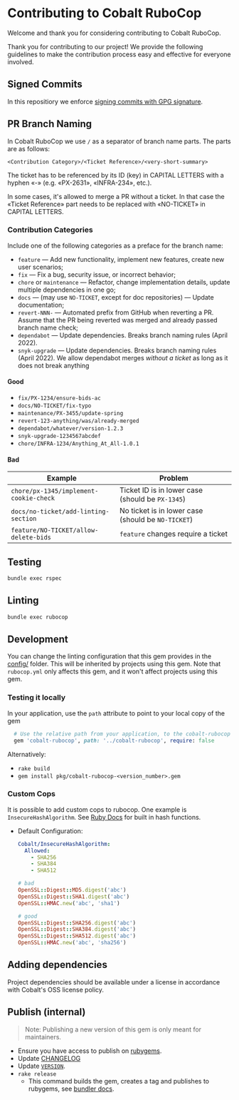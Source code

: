 # Contributing to Cobalt RuboCop

Welcome and thank you for considering contributing to Cobalt RuboCop.

Thank you for contributing to our project!
We provide the following guidelines to make the contribution process easy
and effective for everyone involved.

## Signed Commits
In this repositiory we enforce [signing commits with GPG signature](https://zombie.atlassian.net/wiki/spaces/ENG/pages/2387312988).

## PR Branch Naming

In Cobalt RuboCop we use `/` as a separator of branch name parts. The parts are
as follows:

```text
<Contribution Category>/<Ticket Reference>/<very-short-summary>
```

The ticket has to be referenced by its ID (key)
in CAPITAL LETTERS with a hyphen «-» (e.g. «PX-2631», «INFRA-234», etc.).

In some cases, it's allowed to merge a PR without a ticket.
In that case the «Ticket Reference» part needs to be replaced with «NO-TICKET»
in CAPITAL LETTERS.

### Contribution Categories

Include one of the following categories as a preface for the branch name:

* `feature` — Add new functionality, implement new features, create new user
  scenarios;
* `fix` — Fix a bug, security issue, or incorrect behavior;
* `chore` or `maintenance` — Refactor, change implementation details, update
  multiple dependencies in one go;
* `docs` — (may use `NO-TICKET`, except for doc repositories) — Update
  documentation;
* `revert-NNN-` — Automated prefix from GitHub when reverting a PR. Assume
  that the PR being reverted was merged and already passed branch name check;
* `dependabot` — Update dependencies. Breaks branch naming rules (April 2022).
* `snyk-upgrade` — Update dependencies. Breaks branch naming rules (April 2022).
  We allow dependabot merges *without a ticket* as long as it does not
  break anything

#### Good

* `fix/PX-1234/ensure-bids-ac` <!--- branch-name pass -->
* `docs/NO-TICKET/fix-typo` <!--- branch-name pass -->
* `maintenance/PX-3455/update-spring` <!--- branch-name pass -->
* `revert-123-anything/was/already-merged` <!--- branch-name pass -->
* `dependabot/whatever/version-1.2.3` <!--- branch-name pass -->
* `snyk-upgrade-1234567abcdef` <!--- branch-name pass -->
* `chore/INFRA-1234/Anything_At_All-1.0.1` <!--- branch-name pass -->

#### Bad

| Example                                   | Problem                                                        |
|-------------------------------------------|----------------------------------------------------------------|
| `chore/px-1345/implement-cookie-check`    | Ticket ID is in lower case (should be `PX-1345`)               | <!--- branch-name fail -->
| `docs/no-ticket/add-linting-section`      | No ticket is in lower case (should be `NO-TICKET`)             | <!--- branch-name fail -->
| `feature/NO-TICKET/allow-delete-bids`     | `feature` changes require a ticket                        | <!--- branch-name fail -->

## Testing

```bash
bundle exec rspec
```

## Linting

```bash
bundle exec rubocop
```

## Development

You can change the linting configuration that this gem provides in the [config/]
folder. This will be inherited by projects using this gem. Note that `rubocop.yml`
only affects this gem, and it won't affect projects using this gem.

### Testing it locally

In your application, use the `path` attribute to point to your local copy of the gem

```ruby
  # Use the relative path from your application, to the cobalt-rubocop folder
  gem 'cobalt-rubocop', path: '../cobalt-rubocop', require: false
```

Alternatively:

- `rake build`
- `gem install pkg/cobalt-rubocop-<version_number>.gem`

### Custom Cops

It is possible to add custom cops to rubocop. One example is `InsecureHashAlgorithm`. See [Ruby Docs] for built in hash functions.

- Default Configuration:

  ```yml
  Cobalt/InsecureHashAlgorithm:
    Allowed:
      - SHA256
      - SHA384
      - SHA512
  ```

  ```ruby
  # bad
  OpenSSL::Digest::MD5.digest('abc')
  OpenSSL::Digest::SHA1.digest('abc')
  OpenSSL::HMAC.new('abc', 'sha1')

  # good
  OpenSSL::Digest::SHA256.digest('abc')
  OpenSSL::Digest::SHA384.digest('abc')
  OpenSSL::Digest::SHA512.digest('abc')
  OpenSSL::HMAC.new('abc', 'sha256')
  ```


## Adding dependencies

Project dependencies should be available under a license in accordance
with Cobalt's OSS license policy.

## Publish (internal)

> Note: Publishing a new version of this gem is only meant for maintainers.

- Ensure you have access to publish on [rubygems].
- Update [CHANGELOG]
- Update [`VERSION`].
- `rake release`
  - This command builds the gem, creates a tag and publishes to rubygems, see [bundler docs].

<!-- Links -->

[CHANGELOG]: ./CHANGELOG.md
[GitHub Workflows]: ./.github/workflows
[Ruby docs]: https://ruby-doc.org/stdlib-2.7.2/libdoc/openssl/rdoc/OpenSSL/Digest.html
[`VERSION`]: ./lib/rubocop/cobalt/version.rb
[bundler docs]: https://bundler.io/guides/creating_gem.html#releasing-the-gem
[rubygems]: https://rubygems.org/gems/cobalt-rubocop
[config/]: ./config
